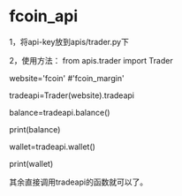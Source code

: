 # fcoin_api
1，将api-key放到apis/trader.py下


2，使用方法：
from apis.trader import Trader

website='fcoin'  #'fcoin_margin'

tradeapi=Trader(website).tradeapi

balance=tradeapi.balance()

print(balance)

wallet=tradeapi.wallet()

print(wallet)

其余直接调用tradeapi的函数就可以了。

